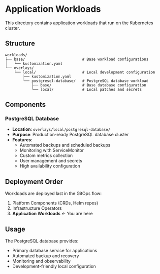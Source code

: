 # Application Workloads

This directory contains application workloads that run on the Kubernetes cluster.

## Structure

```
workloads/
├── base/                          # Base workload configurations
│   └── kustomization.yaml
└── overlays/
    └── local/                     # Local development configuration
        ├── kustomization.yaml
        └── postgresql-database/   # PostgreSQL database workload
            ├── base/              # Base database configuration
            └── local/             # Local patches and secrets
```

## Components

### PostgreSQL Database
- **Location**: `overlays/local/postgresql-database/`
- **Purpose**: Production-ready PostgreSQL database cluster
- **Features**:
  - Automated backups and scheduled backups
  - Monitoring with ServiceMonitor
  - Custom metrics collection
  - User management and secrets
  - High availability configuration

## Deployment Order

Workloads are deployed last in the GitOps flow:
1. Platform Components (CRDs, Helm repos)
2. Infrastructure Operators
3. **Application Workloads** ← You are here

## Usage

The PostgreSQL database provides:
- Primary database service for applications
- Automated backup and recovery
- Monitoring and observability
- Development-friendly local configuration
